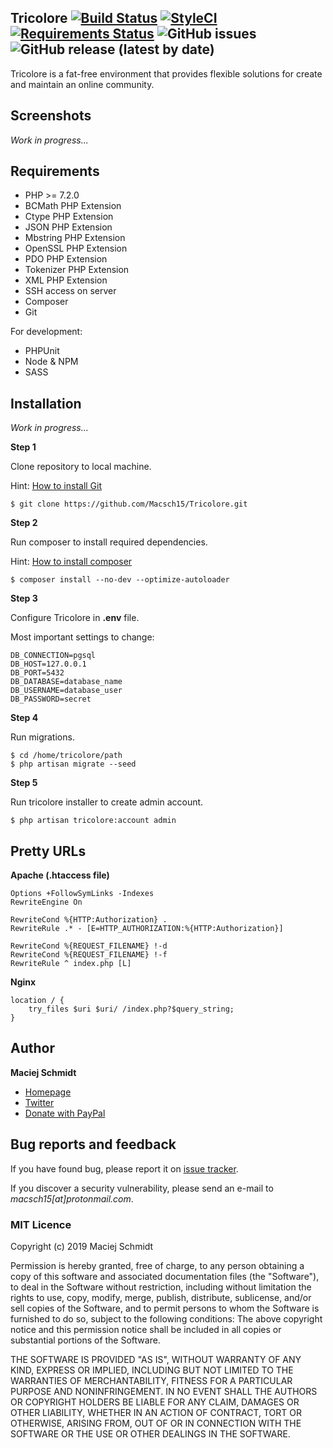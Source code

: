 ## Tricolore [![Build Status](https://travis-ci.org/Macsch15/Tricolore.svg?branch=master)](https://travis-ci.org/Macsch15/Tricolore) [![StyleCI](https://github.styleci.io/repos/21590926/shield?branch=master)](https://github.styleci.io/repos/21590926) [![Requirements Status](https://requires.io/github/Macsch15/Tricolore/requirements.svg?branch=master)](https://requires.io/github/Macsch15/Tricolore/requirements/?branch=master) ![GitHub issues](https://img.shields.io/github/issues/Macsch15/Tricolore) ![GitHub release (latest by date)](https://img.shields.io/github/v/release/Macsch15/Tricolore)

Tricolore is a fat-free environment that provides flexible solutions for create and maintain an online community.

## Screenshots
*Work in progress...*

## Requirements
- PHP >= 7.2.0
- BCMath PHP Extension
- Ctype PHP Extension
- JSON PHP Extension
- Mbstring PHP Extension
- OpenSSL PHP Extension
- PDO PHP Extension
- Tokenizer PHP Extension
- XML PHP Extension
- SSH access on server
- Composer
- Git

For development:
- PHPUnit
- Node & NPM
- SASS

## Installation
*Work in progress...*

**Step 1**

Clone repository to local machine.

Hint: [How to install Git](https://git-scm.com/book/en/v2/Getting-Started-Installing-Git "Git")

```
$ git clone https://github.com/Macsch15/Tricolore.git
```

**Step 2**

Run composer to install required dependencies.

Hint: [How to install composer](https://getcomposer.org/doc/00-intro.md "Composer")

```
$ composer install --no-dev --optimize-autoloader
```

**Step 3**

Configure Tricolore in **.env** file.

Most important settings to change:
```
DB_CONNECTION=pgsql
DB_HOST=127.0.0.1
DB_PORT=5432
DB_DATABASE=database_name
DB_USERNAME=database_user
DB_PASSWORD=secret
```

**Step 4**

Run migrations.
```
$ cd /home/tricolore/path
$ php artisan migrate --seed
```

**Step 5**

Run tricolore installer to create admin account.
```
$ php artisan tricolore:account admin
```


## Pretty URLs
**Apache (.htaccess file)**
```
Options +FollowSymLinks -Indexes
RewriteEngine On

RewriteCond %{HTTP:Authorization} .
RewriteRule .* - [E=HTTP_AUTHORIZATION:%{HTTP:Authorization}]

RewriteCond %{REQUEST_FILENAME} !-d
RewriteCond %{REQUEST_FILENAME} !-f
RewriteRule ^ index.php [L]
```

**Nginx**
```
location / {
    try_files $uri $uri/ /index.php?$query_string;
}
```

## Author
**Maciej Schmidt**
- [Homepage](https://www.macsch15.pl/ "Homepage")
- [Twitter](https://twitter.com/Macsch15 "Twitter")
- [Donate with PayPal](https://www.paypal.me/MaciejSchmidt "Donate with PayPal")

## Bug reports and feedback
If you have found bug, please report it on [issue tracker](https://github.com/Macsch15/Tricolore/issues "issue tracker").

If you discover a security vulnerability, please send an e-mail to *macsch15[at]protonmail.com*.

### MIT Licence

Copyright (c) 2019 Maciej Schmidt

Permission is hereby granted, free of charge, to any person obtaining a copy 
of this software and associated documentation files (the "Software"), to deal
in the Software without restriction, including without limitation the rights
to use, copy, modify, merge, publish, distribute, sublicense, and/or sell
copies of the Software, and to permit persons to whom the Software is furnished
to do so, subject to the following conditions:
The above copyright notice and this permission notice shall be included in all
copies or substantial portions of the Software.

THE SOFTWARE IS PROVIDED "AS IS", WITHOUT WARRANTY OF ANY KIND, EXPRESS OR
IMPLIED, INCLUDING BUT NOT LIMITED TO THE WARRANTIES OF MERCHANTABILITY,
FITNESS FOR A PARTICULAR PURPOSE AND NONINFRINGEMENT. IN NO EVENT SHALL THE
AUTHORS OR COPYRIGHT HOLDERS BE LIABLE FOR ANY CLAIM, DAMAGES OR OTHER
LIABILITY, WHETHER IN AN ACTION OF CONTRACT, TORT OR OTHERWISE, ARISING FROM,
OUT OF OR IN CONNECTION WITH THE SOFTWARE OR THE USE OR OTHER DEALINGS IN
THE SOFTWARE.
